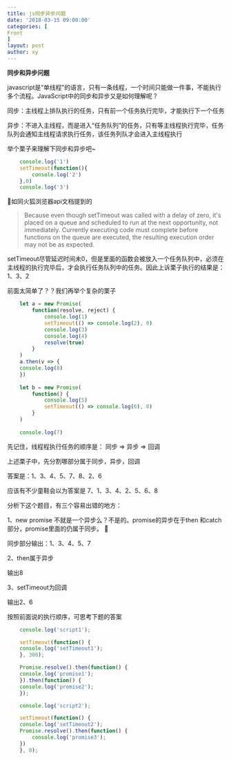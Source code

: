 ```yaml
---
title: js同步异步问题
date: '2018-03-15 09:00:00'
categories: [
Front
]
layout: post
author: xy
---
```



**同步和异步问题**

javascript是“单线程”的语言，只有一条线程，一个时间只能做一件事，不能执行多个流程。JavaScript中的同步和异步又是如何理解呢？

同步：主线程上排队执行的任务，只有前一个任务执行完毕，才能执行下一个任务

异步：不进入主线程，而是进入“任务队列”的任务，只有等主线程执行完毕，任务队列会通知主线程请求执行任务，该任务列队才会进入主线程执行

举个栗子来理解下同步和异步吧~

```javascript
    console.log('1')
    setTimeout(function(){
        console.log('2')
    },0)
    console.log('3')
```

如同火狐浏览器api文档提到的
>Because even though setTimeout was called with a delay of zero, it's placed on a queue and scheduled to run at the next opportunity, not immediately. Currently executing code must complete before functions on the queue are executed, the resulting execution order may not be as expected.

setTimeout尽管延迟时间未0，但是里面的函数会被放入一个任务队列中，必须在主线程的执行完毕后，才会执行任务队列中的任务。因此上诉栗子执行的结果是：1、3、2

前面太简单了？？我们再举个复杂的栗子

```javascript
    let a = new Promise(  
        function(resolve, reject) {  
            console.log(1)  
            setTimeout(() => console.log(2), 0)  
            console.log(3)  
            console.log(4)  
            resolve(true)  
        }  
    )  
    a.then(v => {  
    console.log(8)  
    })  
  
    let b = new Promise(  
        function() {  
            console.log(5)  
            setTimeout(() => console.log(6), 0)  
        }  
    )  
  
    console.log(7)
```

先记住，线程程执行任务的顺序是： 同步 => 异步 => 回调

上述栗子中，先分割哪部分属于同步，异步，回调

答案是：1、3、4、5、7、8、2、6

应该有不少童鞋会以为答案是 7、1、3、4、2、5、6、8

分析下这个题目，有三个容易出错的地方：

1、new promise 不就是一个异步么？不是的。promise的异步在于then 和catch部分，promise里面的仍属于同步。 

同步部分输出：1、3、4、5、7

2、then属于异步

输出8

3、setTimeout为回调

输出2、6



按照前面说的执行顺序，可思考下题的答案

```javascript
    console.log('script1');

    setTimeout(function() {
    console.log('setTimeout1');
    }, 300);

    Promise.resolve().then(function() {
    console.log('promise1');
    }).then(function() {
    console.log('promise2');
    });

    console.log('script2');

    setTimeout(function() {
    console.log('setTimeout2');
    Promise.resolve().then(function() {
        console.log('promise3');
    })
    }, 0);
```